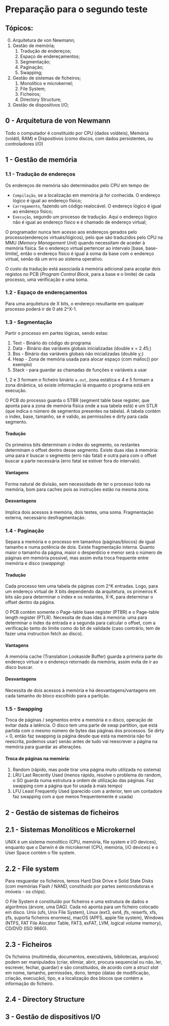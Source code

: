 # Preparação para o segundo teste

## Tópicos:

0. Arquitetura de von Newmann;
1. Gestão de memória;
    1. Tradução de endereços;
    2. Espaço de endereçamentos;
    3. Segmentação;
    4. Paginação;
    5. Swapping;
2. Gestão de sistemas de ficheiros;
    1. Monolítico e microkernel;
    2. File System;
    3. Ficheiros;
    4. Directory Structure;
3. Gestão de dispositivos I/O;

## 0 - Arquitetura de von Newmann

Todo o computador é constituido por CPU (dados voláteis), Memória (volátil, RAM) e Dispositivos (como discos, com dados persistentes, ou controladores I/O)

## 1 - Gestão de memória

### 1.1 - Tradução de endereços

Os endereços de memória são determinados pelo CPU em tempo de:
- `Compilação`, se a localização em memória já for conhecida. O endereço lógico é igual ao endereço físico;
- `Carregamento`, fazendo um código realocável. O endereço lógico é igual ao endereço físico;
- `Execução`, segundo um processo de tradução. Aqui o endereço lógico não é igual ao endereço físico e é chamado de endereço virtual;

O programador nunca tem acesso aos endereços gerados pelo processo(endereços virtuais/lógicos), pelo que são traduzidos pelo CPU na MMU (*Memory Management Unit*) quando necessitam de aceder à memória física. Se o endereço virtual pertencer ao intervalo [base, base-limite[, então o endereço físico é igual à soma da base com o endereço virtual, senão dá um erro ao sistema operativo.

O custo da tradução está associada à memória adicional para acoplar dois registos no PCB (*Program Control Block*, para a base e o limite) de cada processo, uma verificação e uma soma.

### 1.2 - Espaço de endereçamentos

Para uma arquitetura de X bits, o endereço resultante em qualquer processo poderá ir de 0 até 2^X-1.

### 1.3 - Segmentação

Partir o processo em partes lógicas, sendo estas:

1. Text - Binário do código do programa
2. Data - Binário das variáveis globais inicializadas (double x = 2.45;)
3. Bss - Binário das variáveis globais não inicializadas (double y;)
4. Heap - Zona de memória usada para alocar espaço (com malloc() por exemplo)
5. Stack - para guardar as chamadas de funções e variáveis a usar

1, 2 e 3 formam o ficheiro binário `a.out`, zona estática e 4 e 5 formam a zona dinâmica, só existe informação lá enquanto o programa está em execução.

O PCB do processo guarda o STBR (segment table base register, que aponta para a zona de memória física onde a sua tabela está) e um STLR (que indica o número de segmentos presentes na tabela).
A tabela contém o index, base, tamanho, se é valido, as permissões e dirty para cada segmento.

#### Tradução

Os primeiros bits determinam o index do segmento, os restantes determinam o offset dentro desse segmento. Existe duas idas à memória: uma para ir buscar o segmento (erro não fatal) e outra para com o offset buscar a parte necessária (erro fatal se estiver fora do intervalo).

#### Vantagens

Forma natural de divisão, sem necessidade de ter o processo todo na memória, bom para caches pois as instruções estão na mesma zona.

#### Desvantagens

Implica dois acessos à memória, dois testes, uma soma. Fragmentação externa, necessário desfragmentação.

### 1.4 - Paginação

Separa a memória e o processo em tamanhos (páginas/blocos) de igual tamanho e numa potência de dois. Existe fragmentação interna. Quanto maior o tamanho da página, maior o desperdício e menor será o número de páginas em memória possível, mas assim evita troca frequente entre memória e disco (*swapping*)

#### Tradução

Cada processo tem uma tabela de páginas com 2^K entradas. Logo, para um endereço virtual de X bits dependendo da arquitetura, os primeiros K bits são para determinar o índex e os restantes, X-K, para determinar o offset dentro da página.

O PCB contém somente o Page-table base register (PTBR) e o Page-table length register (PTLR). Necessita de duas idas à memória: uma para determinar o índex da entrada e a segunda para calcular o offset, com a verificação tanto do limite como do bit de validade (caso contrário, tem de fazer uma instruction fetch ao disco).

#### Vantagens

A memória cache (Translation Lookaside Buffer) guarda a primeira parte do endereço virtual e o endereço retornado da memória, assim evita de ir ao disco buscar. 

#### Desvantagens

Necessita de dois acessos à memória e há desvantagens/vantagens em cada tamanho do bloco escolhido para a partição.

### 1.5 - Swapping

Troca de páginas / segmentos entre a memória e o disco, operação de evitar dada a latência. O disco tem uma parte de swap partition, que está partida com o mesmo número de bytes das páginas dos processos. Se dirty = 0, então faz swapping (a página desde que está na memória não foi reescrita, podemos usar) senão antes de tudo vai reescrever a página na memória para guardar as alterações.

#### Troca de páginas na memória:

1. Random (rápido, mas pode tirar uma página muito utilizada no sistema)
2. LRU Last Recently Used (menos rápido, resolve o problema do random, o SO guarda numa estrutura a ordem de utilização das páginas. Faz swapping com a página que foi usada à mais tempo)
3. LFU Least Frequently Used (parecido com a anterior, tem um contadore faz swapping com a que menos frequentemente é usada)

## 2 - Gestão de sistemas de ficheiros

## 2.1 - Sistemas Monolíticos e Microkernel

UNIX é um sistema monolítico (CPU, memória, file system e I/O devices), enquanto que o Darwin é de microkernel (CPU, memória, I/O devices) e o User Space contém o file system.

## 2.2 - File system

Para resguardar os ficheiros, temos Hard Disk Drive e Solid State Disks (com memórias Flash / NAND, constituido por partes semicondutoras e imóveis - os chips).

O File System é constituído por ficheiros e uma estrutura de dados e algoritmos (árvore, uma DAG). Cada nó aponta para um ficheiro colocado em disco. Unix (ufs, Unix File System), Linux (ext3, ext4, jfs, reiserfs, xfs, zfs, suporta ficheiros enormes), macOS (APFS, apple file system), Windows (NTFS, FAT File Alocator Table, FAT3, exFAT, LVM, logical volume memory), CD/DVD (ISO 9660).

## 2.3 - Ficheiros

Os ficheiros (multimédia, documentos, executáveis, bibliotecas, arquivos) podem ser manipulados (criar, elimiar, abrir, procura sequencial ou não, ler, escrever, fechar, guardar) e são constituidos, de acordo com a *struct stat* em nome, tamanho, permissões, dono, tempo (datas de modificação, criação, execução), tipo, e a localização dos blocos que contém a informação do ficheiro. 

## 2.4 - Directory Structure

## 3 - Gestão de dispositivos I/O
